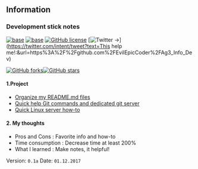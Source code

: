 ## Information
### Development stick notes
[![base](https://img.shields.io/badge/EEC-Information--repo-red.svg?style=flat-square)](https://img.shields.io/badge/EvilEpicCoder-Information--repo-red.svg?style=flat-square)
[![base](https://img.shields.io/badge/Status-Active-red.svg?style=flat-square)](https://img.shields.io/badge/EvilEpicCoder-Information--repo-red.svg?style=flat-square)
[![GitHub license](https://img.shields.io/github/license/EvilEpicCoder/Ag3_Info_Dev.svg?style=flat-square)](https://github.com/EvilEpicCoder/Ag3_Info_Dev?style=flat-square)
[![Twitter -> ](https://img.shields.io/twitter/url/https/github.com/EvilEpicCoder/Ag3_Info_Dev.svg?style=social)](https://twitter.com/intent/tweet?text=This help me!:&url=https%3A%2F%2Fgithub.com%2FEvilEpicCoder%2FAg3_Info_Dev)

[![GitHub forks](https://img.shields.io/github/forks/EvilEpicCoder/Ag3_Info_Dev.svg)](https://github.com/EvilEpicCoder/Ag3_Info_Dev/network)[![GitHub stars](https://img.shields.io/github/stars/EvilEpicCoder/Ag3_Info_Dev.svg)](https://github.com/EvilEpicCoder/Ag3_Info_Dev/stargazers)

#### 1.Project
 * [Organize my README.md files](https://github.com/EvilEpicCoder/Ag3_Info_Dev/blob/master/EEC_ReadmeMD.md)
 * [Quick help Git commands and dedicated git server](https://github.com/EvilEpicCoder/Ag3_Info_Dev/blob/master/EEC_GoodMorningGit.md)
 * [Quick Linux server how-to](https://github.com/EvilEpicCoder/Ag3_Info_Dev/blob/master/LinuxMint_WebServer.md)
#### 2. My thoughts
  * Pros and Cons : Favorite info and how-to
  * Time consumption : Decrease time at least 200%
  * What I learned : Make notes, it helpful!

  Version: `0.1a`
  Date: `01.12.2017`
